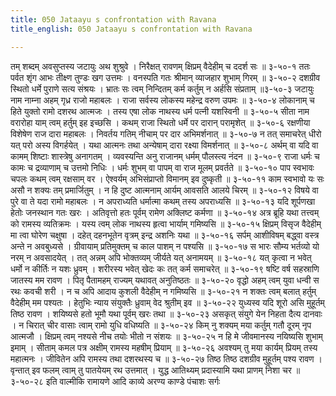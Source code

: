 ```yaml
---
title: 050 Jataayu s confrontation with Ravana
title_english: 050 Jataayu s confrontation with Ravana

---
```

<div class="audioEmbed"  caption="श्रीराम-हरिसीताराममूर्ति-घनपाठिभ्यां वचनम्" src="https://archive.org/download/Ramayana-recitation-Sriram-harisItArAmamUrti-Ghanapaati-v2/Kanda_3/Kanda_3_ARK-050-Jataayu_Krutha_Ravana_Nirodhaha.mp3"></div>
तम् शब्दम् अवसुप्तस्य जटायुः अथ शुश्रुवे ।  
निरैक्षत् रावणम् क्षिप्रम् वैदेहीम् च ददर्श सः ॥ ३-५०-१  
ततः पर्वत शृंग आभः तीक्ष्ण तुण्डः खग उत्तमः ।  
वनस्पति गतः श्रीमान् व्याजहार शुभाम् गिरम् ॥ ३-५०-२  
दशग्रीव स्थितो धर्मे पुराणे सत्य संश्रयः ।  
भ्रातः सः त्वम् निन्दितम् कर्म कर्तुम् न अर्हसि संप्रताम् ॥३-५०-३  
जटायुः नाम नाम्ना अहम् गृध्र राजो महाबलः ।  
राजा सर्वस्य लोकस्य महेन्द्र वरुण उपमः ॥ ३-५०-४  
लोकानाम् च हिते युक्तो रामो दशरथ आत्मजः ।  
तस्य एषा लोक नाथस्य धर्म पत्नी यशस्विनी ॥ ३-५०-५  
सीता नाम वरारोहा याम् त्वम् हर्तुम् इह इच्छसि ।  
कथम् राजा स्थितो धर्मे पर दारान् परामृशेत् ॥ ३-५०-६  
रक्षणीया विशेषेण राज दारा महाबलः ।  
निवर्तय गतिम् नीचाम् पर दार अभिमर्शनात् ॥ ३-५०-७  
न तत् समाचरेत् धीरो यत् परो अस्य विगर्हयेत् ।  
यथा आत्मनः तथा अन्येषाम् दारा रक्ष्या विमर्शनात् ॥ ३-५०-८  
अर्थम् वा यदि वा कामम् शिष्टाः शास्त्रेषु अनागतम् ।  
व्यवस्यन्ति अनु राजानम् धर्मम् पौलस्त्य नंदन ॥ ३-५०-९  
राजा धर्मः च कामः च द्रव्याणाम् च उत्तमो निधिः ।  
धर्मः शुभम् वा पापम् वा राज मूलम् प्रवर्तते ॥ ३-५०-१०  
पाप स्वभावः चपलः कथम् त्वम् रक्षसाम् वर ।  
ऐश्वर्यम् अभिसंप्राप्तो विमानम् इव दुष्कृती ॥ ३-५०-११  
काम स्वभावो यः सः असौ न शक्यः तम् प्रमार्जितुम् ।  
न हि दुष्ट आत्मनाम् आर्यम् आवसति आलये चिरम् ॥ ३-५०-१२  
विषये वा पुरे वा ते यदा रामो महाबलः ।  
न अपराध्यति धर्मात्मा कथम् तस्य अपराध्यसि ॥ ३-५०-१३  
यदि शूर्पणखा हेतोः जनस्थान गतः खरः ।  
अतिवृत्तो हतः पूर्वम् रामेण अक्लिष्ट कर्मणा ॥ ३-५०-१४  
अत्र ब्रूहि यथा तत्त्वम् को रामस्य व्यतिक्रमः ।  
यस्य त्वम् लोक नाथस्य हृत्वा भार्याम् गमिष्यसि ॥ ३-५०-१५  
क्षिप्रम् विसृज वैदेहीम् मा त्वा घोरेण चक्षुषा ।  
दहेत् दहनभूतेन वृत्रम् इन्द्र अशनिः यथा ॥ ३-५०-१६  
सर्पम् आशीविषम् बद्ध्वा वस्त्र अन्ते न अवबुध्यसे ।  
ग्रीवायाम् प्रतिमुक्तम् च काल पाशम् न पश्यसि ॥ ३-५०-१७  
स भारः सौम्य भर्तव्यो यो नरम् न अवसादयेत् ।  
तत् अन्नम् अपि भोक्तव्यम् जीर्यते यत् अनामयम् ॥ ३-५०-१८  
यत् कृत्वा न भवेत् धर्मो न कीर्तिः न यशः ध्रुवम् ।  
शरीरस्य भवेत् खेदः कः तत् कर्म समाचरेत् ॥ ३-५०-१९  
षष्टि वर्ष सहस्राणि जातस्य मम रावण ।  
पितृ पैतामहम् राज्यम् यथावत् अनुतिष्ठतः ॥ ३-५०-२०  
वृद्धो अहम् त्वम् युवा धन्वी स रथः कवची शरी ।  
न च अपि आदाय कुशली वैदेहीम् न गमिष्यसि ॥ ३-५०-२१  
न शक्तः त्वम् बलात् हर्तुम् वैदेहीम् मम पश्यतः ।  
हेतुभिः न्याय संयुक्तैः ध्रुवाम् वेद श्रुतीम् इव ॥ ३-५०-२२  
युध्यस्व यदि शूरो असि मुहूर्तम् तिष्ठ रावण ।  
शयिष्यसे हतो भूमौ यथा पूर्वम् खरः तथा ॥ ३-५०-२३  
असकृत् संयुगे येन निहता दैत्य दानवाः ।  
न चिरात् चीर वासाः त्वाम् रामो युधि वधिष्यति ॥ ३-५०-२४  
किम् नु शक्यम् मया कर्तुम् गतौ दूरम् नृप आत्मजौ ।  
क्षिप्रम् त्वम् नश्यसे नीच तयोः भीतो न संशयः ॥ ३-५०-२५  
न हि मे जीवमानस्य नयिष्यसि शुभाम् इमाम् ।  
सीताम् कमल पत्र अक्षीम् रामस्य महषीम् प्रियाम् ॥ ३-५०-२६  
अवश्यम् तु मया कार्यम् प्रियम् तस्य महात्मनः ।  
जीवितेन अपि रामस्य तथा दशरथस्य च ॥ ३-५०-२७  
तिष्ठ तिष्ठ दशग्रीव मुहूर्तम् पश्य रावण ।  
वृन्तात् इव फलम् त्वाम् तु पातयेयम् रथ उत्तमात् ।  
युद्ध आतिथ्यम् प्रदास्यामि यथा प्राणम् निशा चर ॥ ३-५०-२८  
इति वाल्मीकि रामायणे आदि काव्ये अरण्य काण्डे पंचाशः सर्गः